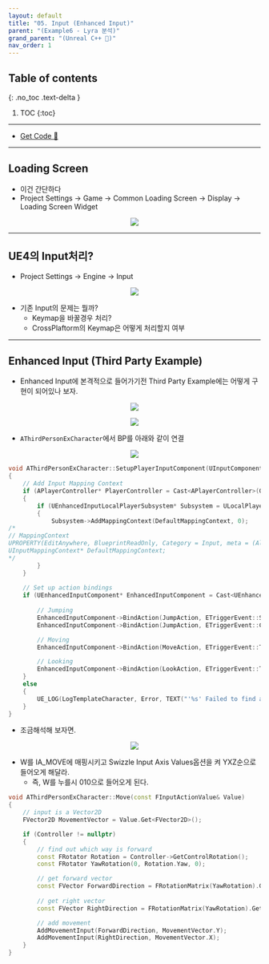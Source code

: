 ```yaml
---
layout: default
title: "05. Input (Enhanced Input)"
parent: "(Example6 - Lyra 분석)"
grand_parent: "(Unreal C++ 🚀)"
nav_order: 1
---
```


## Table of contents
{: .no_toc .text-delta }

1. TOC
{:toc}

---

* [Get Code 🌟](https://github.com/Arthur880708/LyraClone/tree/2)

---

## Loading Screen

* 이건 간단하다
* Project Settings -> Game -> Common Loading Screen -> Display -> Loading Screen Widget

<p align="center">
  <img src="https://taehyungs-programming-blog.github.io/blog/assets/images/unreal/unreal_cpp_6/ucpp6-5-1.png"/>
</p>

---

## UE4의 Input처리?

* Project Settings -> Engine -> Input

<p align="center">
  <img src="https://taehyungs-programming-blog.github.io/blog/assets/images/unreal/unreal_cpp_6/ucpp6-5-2.png"/>
</p>

* 기존 Input의 문제는 뭘까?
  * Keymap을 바꿀경우 처리?
  * CrossPlaftorm의 Keymap은 어떻게 처리할지 여부

---

## Enhanced Input (Third Party Example)

* Enhanced Input에 본격적으로 들어가기전 Third Party Example에는 어떻게 구현이 되어있나 보자.

<p align="center">
  <img src="https://taehyungs-programming-blog.github.io/blog/assets/images/unreal/unreal_cpp_6/ucpp6-5-3.png"/>
</p>

<p align="center">
  <img src="https://taehyungs-programming-blog.github.io/blog/assets/images/unreal/unreal_cpp_6/ucpp6-5-4.png"/>
</p>

* `AThirdPersonExCharacter`에서 BP를 아래와 같이 연결

<p align="center">
  <img src="https://taehyungs-programming-blog.github.io/blog/assets/images/unreal/unreal_cpp_6/ucpp6-5-5.png"/>
</p>

```cpp
void AThirdPersonExCharacter::SetupPlayerInputComponent(UInputComponent* PlayerInputComponent)
{
	// Add Input Mapping Context
	if (APlayerController* PlayerController = Cast<APlayerController>(GetController()))
	{
		if (UEnhancedInputLocalPlayerSubsystem* Subsystem = ULocalPlayer::GetSubsystem<UEnhancedInputLocalPlayerSubsystem>(PlayerController->GetLocalPlayer()))
		{
			Subsystem->AddMappingContext(DefaultMappingContext, 0);
/*
// MappingContext 
UPROPERTY(EditAnywhere, BlueprintReadOnly, Category = Input, meta = (AllowPrivateAccess = "true"))
UInputMappingContext* DefaultMappingContext;
*/
		}
	}
	
	// Set up action bindings
	if (UEnhancedInputComponent* EnhancedInputComponent = Cast<UEnhancedInputComponent>(PlayerInputComponent)) {
		
		// Jumping
		EnhancedInputComponent->BindAction(JumpAction, ETriggerEvent::Started, this, &ACharacter::Jump);
		EnhancedInputComponent->BindAction(JumpAction, ETriggerEvent::Completed, this, &ACharacter::StopJumping);

		// Moving
		EnhancedInputComponent->BindAction(MoveAction, ETriggerEvent::Triggered, this, &AThirdPersonExCharacter::Move);

		// Looking
		EnhancedInputComponent->BindAction(LookAction, ETriggerEvent::Triggered, this, &AThirdPersonExCharacter::Look);
	}
	else
	{
		UE_LOG(LogTemplateCharacter, Error, TEXT("'%s' Failed to find an Enhanced Input component! This template is built to use the Enhanced Input system. If you intend to use the legacy system, then you will need to update this C++ file."), *GetNameSafe(this));
	}
}
```

* 조금해석해 보자면.

<p align="center">
  <img src="https://taehyungs-programming-blog.github.io/blog/assets/images/unreal/unreal_cpp_6/ucpp6-5-6.png"/>
</p>

* W를 IA_MOVE에 매핑시키고 Swizzle Input Axis Values옵션을 켜 YXZ순으로 들어오게 해달라.
  * 즉, W를 누를시 010으로 들어오게 된다.

```cpp
void AThirdPersonExCharacter::Move(const FInputActionValue& Value)
{
	// input is a Vector2D
	FVector2D MovementVector = Value.Get<FVector2D>();

	if (Controller != nullptr)
	{
		// find out which way is forward
		const FRotator Rotation = Controller->GetControlRotation();
		const FRotator YawRotation(0, Rotation.Yaw, 0);

		// get forward vector
		const FVector ForwardDirection = FRotationMatrix(YawRotation).GetUnitAxis(EAxis::X);
	
		// get right vector 
		const FVector RightDirection = FRotationMatrix(YawRotation).GetUnitAxis(EAxis::Y);

		// add movement 
		AddMovementInput(ForwardDirection, MovementVector.Y);
		AddMovementInput(RightDirection, MovementVector.X);
	}
}
```

